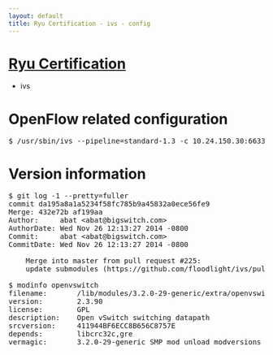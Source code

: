 ```yaml
---
layout: default
title: Ryu Certification - ivs - config
---
```

# [Ryu Certification](http://osrg.github.io/ryu/certification.html)
* ivs

# OpenFlow related configuration
<pre>
$ /usr/sbin/ivs --pipeline=standard-1.3 -c 10.24.150.30:6633 --dpid 0000000000000001 -i eth21 -i eth22 -i eth23
</pre>

# Version information
<pre>
$ git log -1 --pretty=fuller
commit da195a8a1a5234f58fc785b9a45832a0ece56fe9
Merge: 432e72b af199aa
Author:     abat &lt;abat@bigswitch.com&gt;
AuthorDate: Wed Nov 26 12:13:27 2014 -0800
Commit:     abat &lt;abat@bigswitch.com&gt;
CommitDate: Wed Nov 26 12:13:27 2014 -0800

    Merge into master from pull request #225:
    update submodules (https://github.com/floodlight/ivs/pull/225)

$ modinfo openvswitch
filename:       /lib/modules/3.2.0-29-generic/extra/openvswitch.ko
version:        2.3.90
license:        GPL
description:    Open vSwitch switching datapath
srcversion:     411944BF6ECC8B656C8757E
depends:        libcrc32c,gre
vermagic:       3.2.0-29-generic SMP mod_unload modversions 
</pre>
